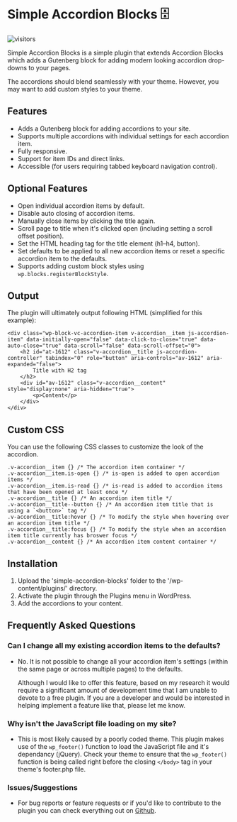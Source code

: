 # Simple Accordion Blocks 🗄

![visitors](https://visitor-badge.glitch.me/badge?page_id=vikichand/simple-accordion-blocks) 

Simple Accordion Blocks is a simple plugin that extends Accordion Blocks which adds a Gutenberg block for adding modern looking accordion drop-downs to your pages.

The accordions should blend seamlessly with your theme. However, you may want to add custom styles to your theme.

## Features

* Adds a Gutenberg block for adding accordions to your site.
* Supports multiple accordions with individual settings for each accordion item.
* Fully responsive.
* Support for item IDs and direct links.
* Accessible (for users requiring tabbed keyboard navigation control).

## Optional Features

* Open individual accordion items by default.
* Disable auto closing of accordion items.
* Manually close items by clicking the title again.
* Scroll page to title when it's clicked open (including setting a scroll offset position).
* Set the HTML heading tag for the title element (h1–h4, button).
* Set defaults to be applied to all new accordion items or reset a specific accordion item to the defaults.
* Supports adding custom block styles using `wp.blocks.registerBlockStyle`.

## Output 

The plugin will ultimately output following HTML (simplified for this example):

    <div class="wp-block-vc-accordion-item v-accordion__item js-accordion-item" data-initially-open="false" data-click-to-close="true" data-auto-close="true" data-scroll="false" data-scroll-offset="0">
        <h2 id="at-1612" class="v-accordion__title js-accordion-controller" tabindex="0" role="button" aria-controls="av-1612" aria-expanded="false">
            Title with H2 tag
        </h2>
        <div id="av-1612" class="v-accordion__content" style="display:none" aria-hidden="true">
            <p>Content</p>
        </div>
    </div>

## Custom CSS 

You can use the following CSS classes to customize the look of the accordion.

    .v-accordion__item {} /* The accordion item container */
    .v-accordion__item.is-open {} /* is-open is added to open accordion items */
    .v-accordion__item.is-read {} /* is-read is added to accordion items that have been opened at least once */
    .v-accordion__title {} /* An accordion item title */
    .v-accordion__title--button {} /* An accordion item title that is using a `<button>` tag */
    .v-accordion__title:hover {} /* To modify the style when hovering over an accordion item title */
    .v-accordion__title:focus {} /* To modify the style when an accordion item title currently has broswer focus */
    .v-accordion__content {} /* An accordion item content container */

## Installation

1. Upload the 'simple-accordion-blocks' folder to the '/wp-content/plugins/' directory.
2. Activate the plugin through the Plugins menu in WordPress.
3. Add the accordions to your content.

## Frequently Asked Questions

### Can I change all my existing accordion items to the defaults?

* No. It is not possible to change all your accordion item's settings (within the same page or across multiple pages) to the defaults.
  
  Although I would like to offer this feature, based on my research it would require a significant amount of development time that I am unable to devote to a free plugin. If you are a developer and would be interested in helping implement a feature like that, please let me know.

### Why isn't the JavaScript file loading on my site?

* This is most likely caused by a poorly coded theme. This plugin makes use of the `wp_footer()` function to load the JavaScript file and it's dependancy (jQuery). Check your theme to ensure that the `wp_footer()` function is being called right before the closing `</body>` tag in your theme's footer.php file.

### Issues/Suggestions

* For bug reports or feature requests or if you'd like to contribute to the plugin you can check everything out on [Github](https://github.com/vikichand/simple-accordion-blocks/issues).
